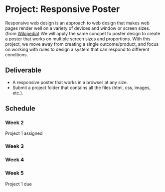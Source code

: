 # Project: Responsive Poster

Responsive web design is an approach to web design that makes web pages render well on a variety of devices and window or screen sizes. (from [Wikipedia](https://en.wikipedia.org/wiki/Responsive_web_design)) We will apply the same concpet to poster design to create a poster that works on multiple screen sizes and proportions. With this project, we move away from creating a single outcome/product, and focus on working with rules to design a system that can respond to different conditions.




## Deliverable
- A responsive poster that works in a browser at any size.
- Submit a project folder that contains all the files (html, css, images, etc.).

## Schedule

### Week 2
Project 1 assigned

### Week 3


### Week 4


### Week 5
Project 1 due
